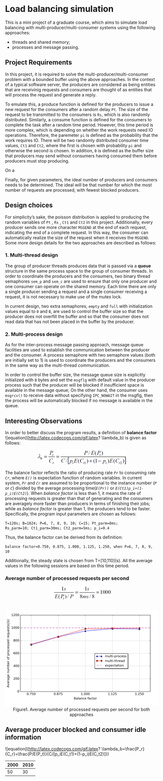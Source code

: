 # Load balancing simulation
This is a mini project of a graduate course, which aims to simulate load balancing with multi-producer/multi-consumer systems using the following approaches: 
+ threads and shared memory;
+ processes and message passing.

## Project Requirements
In this project, it is required to solve the multi-producer/multi-consumer problem with a bounded buffer using the above approaches. In the context of a typical software server, the producers are considered as being entities that are receivinig requests and consumers are thought of as entities that will process the request and generate a reply.

To emulate this, a produce function is defined for the producers to issue a new request for the consumers after a random delay `Pt`. The size of the request to be transmitted to the consumers is `Rs`, which is also randomly distributed. Similarly, a consume function is defined for the consumers to complete the task after a random time period. However, this time period is more complex, which is depending on whether the work requests need IO operations. Therefore, the paremeter `pi` is defined as the probability that the work requires IO. There will be two randomly distributed consumer time values, `Ct1` and `Ct2`, where the first is chosen with probability `pi` and otherwise the second is chosen. In addition, `B` is defined as the buffer size that producers may send without consumers having consumed them before producers must stop producing.

On a 

Finally, for given parameters, the ideal number of producers and consumers needs to be determined. The ideal will be that number for which the most number of requests are processed, with fewest blocked producers.



## Design choices

For simplicity’s sake, the poisson distribution is applied to producing the random variables of `Pt` , `Rs` , `Ct1` and `Ct2` in this project. Additionally, every producer sends one more character `MSGEND` at the end of each request, indicating the end of a complete request. In this way, the consumer can automatically realize the size of the request when it receives the `MSGEND`. Some more design details for the two approaches are described as follows:

### 1. Multi-thread design

The group of producer threads produces data that is passed via a **queue** structure in the same process space to the group of consumer threads. In order to coordinate the producers and the consumers, two binary thread semaphores `sem_p` and `sem_c` are used to ensure that only one producer and one consumer can operate on the shared memory. Each time there are only a single producer sending a request and a single consumer receiving a request, it is not necessary to make use of the mutex lock. 

In current design, two extra semaphores, `empty` and `full` with initialization values equal to `0` and `B`, are used to control the buffer size so that the producer does not overfill the buffer and so that the consumer does not read data that has not been placed in the buffer by the producer.

### 2. Multi-process design

As for the inter-process message passing approach, message queue facilities are used to establish the communication between the producer and the consumer. A process semaphore with two semaphore values (both are initially set to 1) is used to coordinate the producers and the consumers in the same way as the multi-thread communication. 

In order to control the buffer size, the message queue size is explicitly initialized with `B` bytes and set the `msgflg` with default value in the producer process such that the producer will be blocked if insufficient space is available in the message queue; On the other hand, the consumer uses `msgrcv()` to receive data without specifying `IPC_NOWAIT` in the msgflg, then the process will be automatically blocked if no message is available in the queue.

## Interesting Observations

In order to better discuss the program results, a definition of **balance factor** ![equation](http://latex.codecogs.com/gif.latex? \\lambda_b) is given as follows:

<p align="center"><img src="/README/f1.png" width="300"></p>

The balance factor reflects the ratio of producing rate *`Pr`* to consuming rate *`Cr`*, where *`E()`* is expectation function of random variables. In current system, *`Pr`* and *`Cr`* are assumed to be proportional to the instance number (*`P`* or *`C`*) divided by the average processing time(*`E(Pr))`* or *`E(Ct1)p_i+(1-p_i)E(Ct2)`*). When *balance factor* is less than 1, it means the rate of processing requests is greater than that of generating and the consumers are averagely more faster than producers in terms of finishing their jobs; while as *balance factor* is greater than 1, the producers tend to be faster. Specifically, the program input parameters are chosen as follows:
```
T=120s; B=1024; P=6, 7, 8, 9, 10; C=15; Pt_parm=8ms;
Rs_parm=10; Ct1_parm=30ms; Ct2_parm=5ms; p_i=0.4
```
Thus, the balance factor can be derived from its definition:
```
balance factor=0.750, 0.875, 1.000, 1.125, 1.250, when P=6, 7, 8, 9, 10
```
Additionally, the steady state is chosen from T=\[10,110](s). All the average values in the following sessions are based on this time period.

### Average number of processed requests per second

<p align="center"><img src="/README/f2.png" width="200"></p>

<p align="center">
<br/><img src="/README/qnum.png" width="700">
<br/>Figure1. Average number of processed requests per second for both approaches
</p>


## Average producer blocked and consumer idle information

![equation](http://latex.codecogs.com/gif.latex? \\lambda_b=\\frac{P_r}{C_r}=\\frac{P/E(P_t)}{C/[p_iE(C_t1)+(1-p_i)E(C_t2)]})

|2000|2010|
|----|----|
|50|30|

